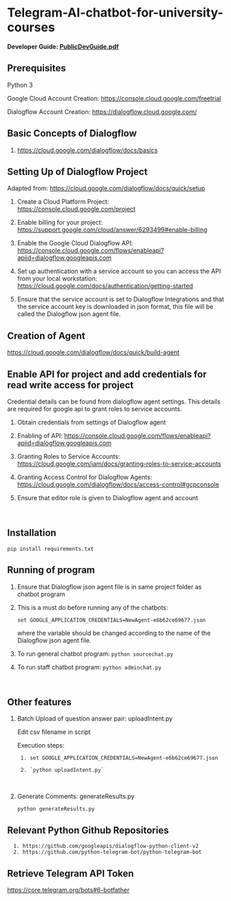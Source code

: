 # Telegram-AI-chatbot-for-university-courses

**Developer Guide: [PublicDevGuide.pdf](https://github.com/darren-ccab/Telegram-AI-chatbot-for-university-courses/blob/master/PublicDevGuide.pdf)**

## Prerequisites

Python 3

Google Cloud Account Creation: https://console.cloud.google.com/freetrial

Dialogflow Account Creation: https://dialogflow.cloud.google.com/

## Basic Concepts of Dialogflow

1.	https://cloud.google.com/dialogflow/docs/basics

## Setting Up of Dialogflow Project

Adapted from: https://cloud.google.com/dialogflow/docs/quick/setup


1. Create a Cloud Platform Project: https://console.cloud.google.com/project

2. Enable billing for your project: https://support.google.com/cloud/answer/6293499#enable-billing

3. Enable the Google Cloud Dialogflow API: https://console.cloud.google.com/flows/enableapi?apiid=dialogflow.googleapis.com

4. Set up authentication with a service account so you can access the API from your local workstation: https://cloud.google.com/docs/authentication/getting-started

5. Ensure that the service account is set to Dialogflow Integrations and that the service account key is downloaded in json format, this file will be called the Dialogflow json agent file.


Creation of Agent
----------------

https://cloud.google.com/dialogflow/docs/quick/build-agent



Enable API for project and add credentials for read write access for project
----------------
Credential details can be found from dialogflow agent settings. This details are required for google api to grant roles to service accounts.

1.	Obtain credentials from settings of Dialogflow agent

2.	Enabling of API:
https://console.cloud.google.com/flows/enableapi?apiid=dialogflow.googleapis.com

3.	Granting Roles to Service Accounts: 
https://cloud.google.com/iam/docs/granting-roles-to-service-accounts
4.	Granting Access Control for Dialogflow Agents:
https://cloud.google.com/dialogflow/docs/access-control#gcpconsole

5.	Ensure that editor role is given to Dialogflow agent and account

<br />

Installation
---------------

`pip install requirements.txt`



Running of program
----------------

1.	Ensure that Dialogflow json agent file is in same project folder as chatbot program

2.	This is a must do before running any of the chatbots:

      `set GOOGLE_APPLICATION_CREDENTIALS=NewAgent-e6b62ce69677.json`

      where the variable should be changed according to the name of the Dialogflow json agent file.

3.	To run general chatbot program: `python sourcechat.py`

4.	To run staff chatbot program: `python adminchat.py`


<br />

Other features
--------------

1. Batch Upload of question answer pair: uploadIntent.py

      Edit csv filename in script

      Execution steps:

        1. set GOOGLE_APPLICATION_CREDENTIALS=NewAgent-e6b62ce69677.json

        2. `python uploadIntent.py`

<br />

2. Generate Comments: generateResults.py

      `python generateResults.py`

Relevant Python Github Repositories
------------------------------------
      1. https://github.com/googleapis/dialogflow-python-client-v2
      2. https://github.com/python-telegram-bot/python-telegram-bot
      
      
Retrieve Telegram API Token
---------------------------
https://core.telegram.org/bots#6-botfather
